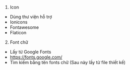 1. Icon
  - Dùng thư viện hỗ trợ
  - Ionicons
  - Fontawesome
  - Flaticon

2. Font chữ
  - Lấy từ Google Fonts
  - https://fonts.google.com/
  - Tìm kiếm bằng tên fonts chữ (Sau này lấy từ file thiết kế)